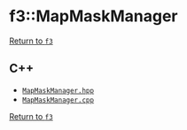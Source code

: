 # f3::MapMaskManager

[Return to `f3`](/docs/f3.md)

## C++

- [`MapMaskManager.hpp`](/c++/include/MapMaskManager.hpp)
- [`MapMaskManager.cpp`](/c++/source/MapMaskManager.cpp)

[Return to `f3`](/docs/f3.md)